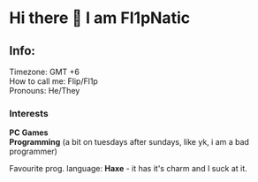 # Hi there 👋 I am Fl1pNatic

## Info:
Timezone: GMT +6 <br>
How to call me: Flip/Fl1p <br>
Pronouns: He/They 

### Interests
**PC Games** <br>
**Programming** (a bit on tuesdays after sundays, like yk, i am a bad programmer)

Favourite prog. language: **Haxe** - it has it's charm and I suck at it.
